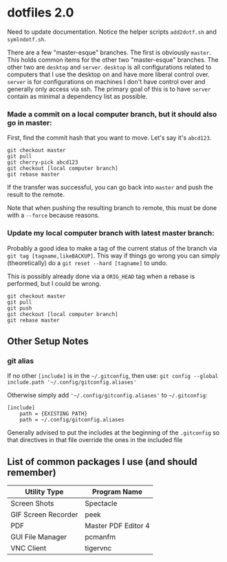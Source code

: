 # dotfiles 2.0

Need to update documentation. Notice the helper scripts `add2dotf.sh` and `symlndotf.sh`.

There are a few "master-esque" branches. The first is obviously `master`. This
holds common items for the other two "master-esque" branches. The other two are
`desktop` and `server`. `desktop` is all configurations related to computers
that I use the desktop on and have more liberal control over. `server` is for
configurations on machines I don't have control over and generally only access
via ssh. The primary goal of this is to have `server` contain as minimal a
dependency list as possible.

### Made a commit on a local computer branch, but it should also go in master:

First, find the commit hash that you want to move. Let's say it's `abcd123`.

```
git checkout master
git pull
git cherry-pick abcd123
git checkout [local computer branch]
git rebase master
```
If the transfer was successful, you can go back into `master` and push the result to the remote.

Note that when pushing the resulting branch to remote, this must be done with a `--force` because reasons.




### Update my local computer branch with latest master branch:

Probably a good idea to make a tag of the current status of the branch via `git tag [tagname,likeBACKUP]`.
This way if things go wrong you can simply (theoretically) do a `git reset --hard [tagname]` to undo.

This is possibly already done via a `ORIG_HEAD` tag when a rebase is performed, but I could be wrong.

```
git checkout master
git pull
git push
git checkout [local computer branch]
git rebase master
```

## Other Setup Notes

### git alias

If no other `[include]` is in the `~/.gitconfig`, then use:
`git config --global include.path '~/.config/gitconfig.aliases'`

Otherwise simply add `'~/.config/gitconfig.aliases'` to `~/.gitconfig`:

```
[include]
    path = {EXISTING PATH}
    path = ~/.config/gitconfig.aliases
```

Generally advised to put the includes at the beginning of the `.gitconfig` so
that directives in that file override the ones in the included file


## List of common packages I use (and should remember)

| Utility Type | Program Name |
|--------------|--------------|
| Screen Shots | Spectacle    |
| GIF Screen Recorder | peek  |
| PDF          | Master PDF Editor 4 |
| GUI File Manager | pcmanfm  |
| VNC Client   | tigervnc     |

